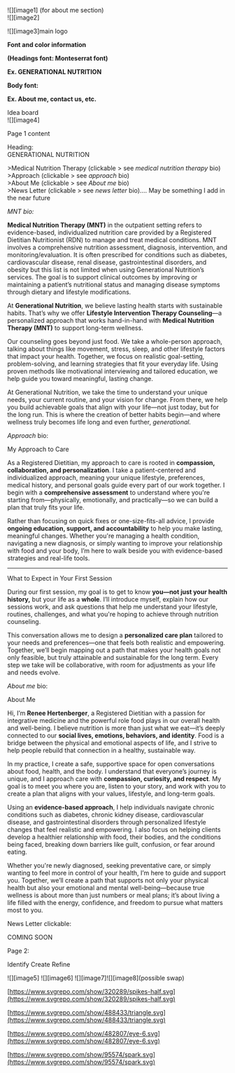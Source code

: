 ![][image1] (for about me section)   
![][image2]

![][image3]main logo

**Font and color information** 

**(Headings font: Monteserrat font)**

**Ex. GENERATIONAL NUTRITION**

**Body font:** 

**Ex. About me, contact us, etc.** 

Idea board   
![][image4]

Page 1 content 

Heading:  
GENERATIONAL NUTRITION 

\>Medical Nutrition Therapy (clickable \> see *medical nutrition therapy* bio)  
\>Approach  (clickable \> see *approach* bio)  
\>About Me (clickable \> see *About me* bio)  
\>News Letter  (clickable \> see *news letter* bio).... May be something I add in the near future 

*MNT bio:*

**Medical Nutrition Therapy (MNT)** in the outpatient setting refers to evidence-based, individualized nutrition care provided by a Registered Dietitian Nutritionist (RDN) to manage and treat medical conditions. MNT involves a comprehensive nutrition assessment, diagnosis, intervention, and monitoring/evaluation. It is often prescribed for conditions such as diabetes, cardiovascular disease, renal disease, gastrointestinal disorders, and obesity but this list is not limited when using Generational Nutrition’s services. The goal is to support clinical outcomes by improving or maintaining a patient’s nutritional status and managing disease symptoms through dietary and lifestyle modifications.

At **Generational Nutrition**, we believe lasting health starts with sustainable habits. That’s why we offer **Lifestyle Intervention Therapy Counseling**—a personalized approach that works hand-in-hand with **Medical Nutrition Therapy (MNT)** to support long-term wellness.

Our counseling goes beyond just food. We take a whole-person approach, talking about things like movement, stress, sleep, and other lifestyle factors that impact your health. Together, we focus on realistic goal-setting, problem-solving, and learning strategies that fit your everyday life. Using proven methods like motivational interviewing and tailored education, we help guide you toward meaningful, lasting change.

At Generational Nutrition, we take the time to understand your unique needs, your current routine, and your vision for change. From there, we help you build achievable goals that align with your life—not just today, but for the long run. This is where the creation of better habits begin—and where wellness truly becomes life long and even further, *generational.*

*Approach* bio:

My Approach to Care

As a Registered Dietitian, my approach to care is rooted in **compassion, collaboration, and personalization**. I take a patient-centered and individualized approach, meaning your unique lifestyle, preferences, medical history, and personal goals guide every part of our work together. I begin with a **comprehensive assessment** to understand where you're starting from—physically, emotionally, and practically—so we can build a plan that truly fits your life.

Rather than focusing on quick fixes or one-size-fits-all advice, I provide **ongoing education, support, and accountability** to help you make lasting, meaningful changes. Whether you're managing a health condition, navigating a new diagnosis, or simply wanting to improve your relationship with food and your body, I’m here to walk beside you with evidence-based strategies and real-life tools.

---

What to Expect in Your First Session

During our first session, my goal is to get to know **you—not just your health history,** but your life as a **whole**. I’ll introduce myself, explain how our sessions work, and ask questions that help me understand your lifestyle, routines, challenges, and what you're hoping to achieve through nutrition counseling.

This conversation allows me to design a **personalized care plan** tailored to your needs and preferences—one that feels both realistic and empowering. Together, we’ll begin mapping out a path that makes your health goals not only feasible, but truly attainable and sustainable for the long term. Every step we take will be collaborative, with room for adjustments as your life and needs evolve.

*About me* bio:

About Me

Hi, I’m **Renee Hertenberger**, a Registered Dietitian with a passion for integrative medicine and the powerful role food plays in our overall health and well-being. I believe nutrition is more than just what we eat—it’s deeply connected to our **social lives, emotions, behaviors, and identity**. Food is a bridge between the physical and emotional aspects of life, and I strive to help people rebuild that connection in a healthy, sustainable way.

In my practice, I create a safe, supportive space for open conversations about food, health, and the body. I understand that everyone’s journey is unique, and I approach care with **compassion, curiosity, and respect**. My goal is to meet you where you are, listen to your story, and work with you to create a plan that aligns with your values, lifestyle, and long-term goals.

Using an **evidence-based approach**, I help individuals navigate chronic conditions such as diabetes, chronic kidney disease, cardiovascular disease, and gastrointestinal disorders through personalized lifestyle changes that feel realistic and empowering. I also focus on helping clients develop a healthier relationship with food, their bodies, and the conditions being faced, breaking down barriers like guilt, confusion, or fear around eating.

Whether you're newly diagnosed, seeking preventative care, or simply wanting to feel more in control of your health, I’m here to guide and support you. Together, we’ll create a path that supports not only your physical health but also your emotional and mental well-being—because true wellness is about more than just numbers or meal plans; it’s about living a life filled with the energy, confidence, and freedom to pursue what matters most to you.

News Letter clickable: 

COMING SOON

Page 2:

Identify 				Create 			Refine 

![][image5]	         ![][image6]                ![][image7]![][image8](possible swap)

[https://www.svgrepo.com/show/320289/spikes-half.svg](https://www.svgrepo.com/show/320289/spikes-half.svg)

[https://www.svgrepo.com/show/488433/triangle.svg](https://www.svgrepo.com/show/488433/triangle.svg)

[https://www.svgrepo.com/show/482807/eye-6.svg](https://www.svgrepo.com/show/482807/eye-6.svg)

[https://www.svgrepo.com/show/95574/spark.svg](https://www.svgrepo.com/show/95574/spark.svg)
